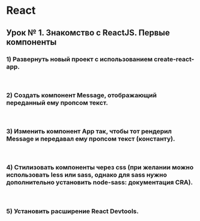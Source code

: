 # React

## Урок № 1. Знакомство с ReactJS. Первые компоненты

### 1) Развернуть новый проект с использованием create-react-app.

<br />

### 2) Создать компонент Message, отображающий переданный ему пропсом текст.

<br />

### 3) Изменить компонент App так, чтобы тот рендерил Message и передавал ему пропсом текст (константу).

<br />

### 4) Стилизовать компоненты через css (при желании можно использовать less или sass, однако для sass нужно дополнительно установить node-sass: документация CRA).

<br />

### 5) Установить расширение React Devtools.
